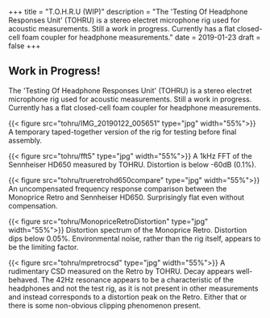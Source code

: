 +++
title = "T.O.H.R.U (WIP)"
description = "The 'Testing Of Headphone Responses Unit' (TOHRU) is a stereo electret microphone rig used for acoustic measurements. Still a work in progress. Currently has a flat closed-cell foam coupler for headphone measurements."
date = 2019-01-23
draft = false
+++

## Work in Progress!

The 'Testing Of Headphone Responses Unit' (TOHRU) is a stereo electret microphone rig used for acoustic measurements. Still a work in progress. Currently has a flat closed-cell foam coupler for headphone measurements.

{{< figure src="tohru/IMG_20190122_005651" type="jpg" width="55%">}}
A temporary taped-together version of the rig for testing before final assembly.


{{< figure src="tohru/fft5" type="jpg" width="55%">}}
A 1kHz FFT of the Sennheiser HD650 measured by TOHRU. Distortion is below -60dB (0.1%).


{{< figure src="tohru/trueretrohd650compare" type="jpg" width="55%">}}
An uncompensated frequency response comparison between the Monoprice Retro and Sennheiser HD650. Surprisingly flat even without compensation.


{{< figure src="tohru/MonopriceRetroDistortion" type="jpg" width="55%">}}
Distortion spectrum of the Monoprice Retro. Distortion dips below 0.05%. Environmental noise, rather than the rig itself, appears to be the limiting factor. 


{{< figure src="tohru/mpretrocsd" type="jpg" width="55%">}}
A rudimentary CSD measured on the Retro by TOHRU. Decay appears well-behaved. The 42Hz resonance appears to be a characteristic of the headphones and not the test rig, as it is not present in other measurements and instead corresponds to a distortion peak on the Retro. Either that or there is some non-obvious clipping phenomenon present.

